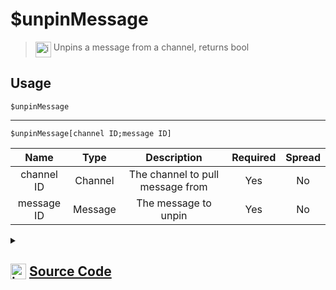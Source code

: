 # $unpinMessage
> <img align="top" src="https://upload.wikimedia.org/wikipedia/commons/thumb/e/e4/Infobox_info_icon.svg/160px-Infobox_info_icon.svg.png?20150409153300" alt="image" width="25" height="auto"> Unpins a message from a channel, returns bool
## Usage
```
$unpinMessage
```
---
```
$unpinMessage[channel ID;message ID]
```
| Name | Type | Description | Required | Spread
| :---: | :---: | :---: | :---: | :---: |
channel ID | Channel | The channel to pull message from | Yes | No
message ID | Message | The message to unpin | Yes | No
<details>
<summary>
    
## <img align="top" src="https://cdn4.iconfinder.com/data/icons/iconsimple-logotypes/512/github-512.png" alt="image" width="25" height="auto">  [Source Code](https://github.com/tryforge/ForgeScript-V2/blob/main/src/native/unpinMessage.ts)
    
</summary>
    
```ts
import { BaseChannel } from "discord.js"
import { ArgType, NativeFunction, Return } from "../structures"
import { noop } from "lodash"

export default new NativeFunction({
    name: "$unpinMessage",
    version: "1.1.0",
    description: "Unpins a message from a channel, returns bool",
    brackets: false,
    unwrap: true,
    args: [
        {
            name: "channel ID",
            description: "The channel to pull message from",
            rest: false,
            required: true,
            type: ArgType.Channel,
            check: (i: BaseChannel) => i.isTextBased()
        },
        {
            name: "message ID",
            description: "The message to unpin",
            rest: false,
            required: true,
            pointer: 0,
            type: ArgType.Message
        }
    ],
    async execute(ctx, [, m ]) {
        const msg = m ?? ctx.message
        return this.success(
            !!(await msg.unpin().catch(noop))
        )
    },
})
```
    
</details>